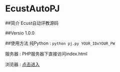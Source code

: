 # EcustAutoPJ
##简介
Ecust自动评教源码

##Versio
1.0.0

##使用方法
纯Python :  `python pj.py YOUR_IDxYOUR_PW`

服务器   :  PHP服务器下直接访问index.html  

浏览器	:  [ 点击进入 ]( http://cmd.ecustcic.com/Ecust/pj )
